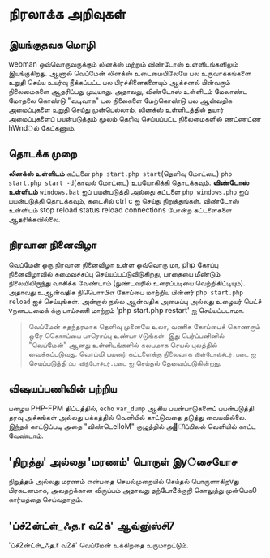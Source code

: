 # நிரலாக்க அறிவுகள்

## இயங்குதவக மொழி
webman ஒவ்வொருவருக்கும் லினக்ஸ் மற்றும் விண்டோஸ் உள்ளிடங்களிலும் இயங்குகிறது. ஆனால் வெப்மேன் லினக்ஸ் உடைமையிலேயே பல உருவாக்கங்களை உறுதி செய்ய உயர்வு நீக்கப்பட்ட பல பிரச்சினைகளையும் ஆக்சனல் பின்வரும் நிலைமைகளை ஆதரிப்பது முடியாது. அதாவது, விண்டோஸ் உள்ளிடம் மேலாண்ட மோதலை கொண்டு "வடிவாக" பல நிலைகளை மேற்கொண்டு பல ஆன்வதிக அமைப்புகளை உறுதி செய்து முன்பெல்லாம், லினக்ஸ் உள்ளிடத்தில் தயார் அமைப்புகளைப் பயன்படுத்தும் மூலம் தெரிவு செய்யப்பட்ட நிலைமைகளில் ணட்ணட்ண hWnd்ல் கேட்கணும்.

## தொடக்க முறை
**லினக்ஸ் உள்ளிடம்** கட்டளை `php start.php start`(தெளிவு மோட்டை) `php start.php start -d`(காவல் மோட்டை) உபயோகிக்கி தொடக்கவும்.
**விண்டோஸ் உள்ளிடம்** `windows.bat` ஐப் பயன்படுத்தி அல்லது கட்டளை `php windows.php` ஐப் பயன்படுத்தி தொடக்கவும், கடைசில் ctrl c ஐ செய்து நிறுத்துங்கள். விண்டோஸ் உள்ளிடம் stop reload status reload connections போன்ற கட்டளைகளை ஆதரிக்கவில்லை.

## நிரவான நினைவிழா
வெப்மேன் ஒரு நிரவான நினைவிழா உள்ள ஒவ்வொரு மா, php கோப்பு நினைவிழாவில் சுமைவச்‌சப்பு செய்யப்பட்டுவிடுகிறது, பாதையை மீண்டும் நிலையிலிருந்து வாசிக்க வேண்டாம் (நுண்டவரில் உரைப்படியை வெற்றிகிட்டியும்). அதாவது உஆன்வதிக நிபொொபிஎ கோப்பை மாற்றிய பின்னர் `php start.php reload` ஐச் செய்யுங்கள். அன்றால் நல்ல ஆன்வதிக அமைப்பு அல்லது உழையர் பெட்ச் vநனடடமைக் க்கு பாய்சணி மாற்றம் 'php start.php restart' ஐ செய்யப்படாமா.

> வெப்மேன் சுதந்தரமாக தெளிவு முனையே உலா, வணிக கோப்பைக் கொணரும் ஒரே கொொப்பை பாரொப்பு உண்பா vடுங்கள். இது பெர்ப்பனினில் "வெப்மேன்" ஆனது உள்ளிடங்களில் சுலபமாக செயல் புலத்தில் வைக்கப்படுவது. வொம்மி பயனர் கட்டளைக்கு நிலைவாக `வி்‌ன்டோவ்ச்டர்.படை` ஐ செயப்படுத்தி `ப்ப விந்டோச்டர்‌.படை` ஐ செய்தல் தேவைப்படுகின்றது.

## விஷயப்பணிவின் பற்றிய
பழைய PHP-FPM திட்டத்தில், `echo` `var_dump` ஆகிய பயன்பாடுகளைப் பயன்படுத்தி தரவு அச்சுங்கள் அல்லது பக்கத்தில் வெளியில் காட்டுவதை தடுத்து வையவில்லை. இந்தக் காட்டுப்படி அதை "விண்டெelloM" குழுத்தில் அ஭ிப்பிலல் வெளியில் காட்ட வேண்டாம்.

## 'நிறுத்து' அல்லது 'மரணம்' பொருள் இy்சையோச
நிறுத்தம் அல்லது மரணம் என்பதை செயல்முறையில் செய்தல் பொருளாகிறvது பிரகடனமாக, அவதற்க்கான விருப்பம் அதாவது தற்போ2்க்குறி கொலுத்து முன்பெக0 கார்யத்தை செய்வதாகும்.

## 'ப்ச்2ன்ட்ள்_ஃத.r வ2க்' ஆவ்னு்ஸ்சி7
'ப்ச்2ன்ட்ள்_ஃத.r வ2க்' வெப்மேன் உக்கிறதை உருமாறட்டும்.
